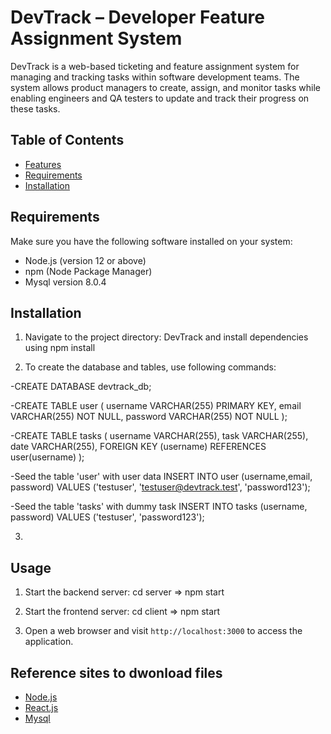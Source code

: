 # DevTrack – Developer Feature Assignment System

DevTrack is a web-based ticketing and feature assignment system for managing and tracking tasks within software development teams. The system allows product managers to create, assign, and monitor tasks while enabling engineers and QA testers to update and track their progress on these tasks.

## Table of Contents

- [Features](#features)
- [Requirements](#requirements)
- [Installation](#installation)


## Requirements

Make sure you have the following software installed on your system:

- Node.js (version 12 or above)
- npm (Node Package Manager)
- Mysql version 8.0.4

## Installation

1. Navigate to the project directory: DevTrack and install dependencies using npm install

2. To create the database and tables, use following commands:

  -CREATE DATABASE devtrack_db;

 -CREATE TABLE user (
    username VARCHAR(255) PRIMARY KEY,
    email VARCHAR(255) NOT NULL,
    password VARCHAR(255) NOT NULL
);

-CREATE TABLE tasks (
    username VARCHAR(255),
    task VARCHAR(255),
    date VARCHAR(255),
    FOREIGN KEY (username) REFERENCES user(username)
);

-Seed the table 'user' with user data
INSERT INTO user (username,email, password) VALUES ('testuser', 'testuser@devtrack.test', 'password123');

-Seed the table 'tasks' with dummy task
INSERT INTO tasks (username, password) VALUES ('testuser', 'password123');


3.




## Usage

1. Start the backend server:
   cd server => npm start

2. Start the frontend server:
   cd client => npm start

2. Open a web browser and visit `http://localhost:3000` to access the application.



## Reference sites to dwonload files

- [Node.js](https://nodejs.org/)
- [React.js](https://reactjs.org/)
- [Mysql](https://www.mysql.com/)

